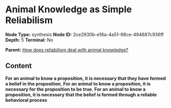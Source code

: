 # Animal Knowledge as Simple Reliabilism

**Node Type:** synthesis
**Node ID:** 2ce2930b-e16a-4a51-98ce-494687c936ff
**Depth:** 5
**Terminal:** No

**Parent:** [How does reliabilism deal with animal knowledge?](how-does-reliabilism-deal-with-animal-knowledge-antithesis-f66956c5-0201-4878-bbf3-2a8e52c195a2.md)

## Content

**For an animal to know a proposition, it is necessary that they have formed a belief in the proposition**, **For an animal to know a proposition, it is necessary for the proposition to be true**, **For an animal to know a proposition, it is necessary that the belief is formed through a reliable behavioral process**
